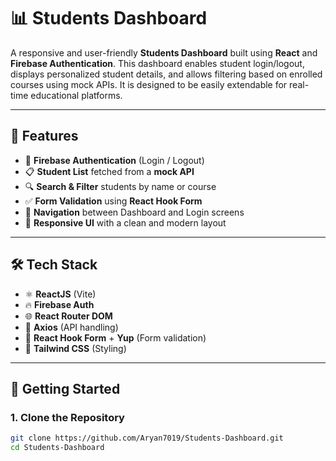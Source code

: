 # 📊 Students Dashboard

A responsive and user-friendly **Students Dashboard** built using **React** and **Firebase Authentication**. This dashboard enables student login/logout, displays personalized student details, and allows filtering based on enrolled courses using mock APIs. It is designed to be easily extendable for real-time educational platforms.

---

## 🔧 Features

- 🔐 **Firebase Authentication** (Login / Logout)
- 📋 **Student List** fetched from a **mock API**
- 🔍 **Search & Filter** students by name or course
- ✅ **Form Validation** using **React Hook Form**
- 🧭 **Navigation** between Dashboard and Login screens
- 📱 **Responsive UI** with a clean and modern layout

---

## 🛠️ Tech Stack

- ⚛️ **ReactJS** (Vite)
- 🔥 **Firebase Auth**
- 🌐 **React Router DOM**
- 📡 **Axios** (API handling)
- 📝 **React Hook Form** + **Yup** (Form validation)
- 🎨 **Tailwind CSS** (Styling)

---

## 🚀 Getting Started

### 1. Clone the Repository

```bash
git clone https://github.com/Aryan7019/Students-Dashboard.git
cd Students-Dashboard
